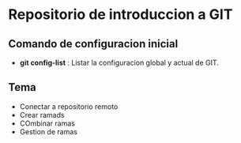  # Repositorio de introduccion a GIT

## Comando de configuracion inicial

* **git config-list** : Listar la configuracion global y actual de GIT.

## Tema
* Conectar a repositorio remoto
* Crear ramads
* COmbinar ramas
* Gestion de ramas

